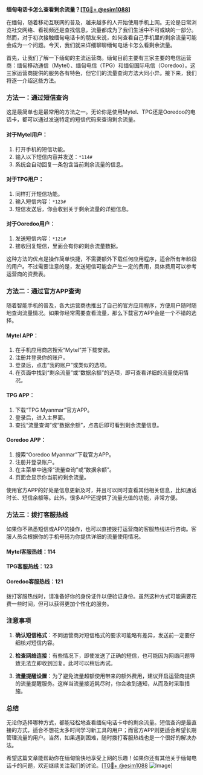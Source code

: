 **缅甸电话卡怎么查看剩余流量？[[TG💪+ @esim1088](https://t.me/s/esim1088)]**

在缅甸，随着移动互联网的普及，越来越多的人开始使用手机上网。无论是日常浏览社交网络、看视频还是查找信息，流量都成为了我们生活中不可或缺的一部分。然而，对于初次接触缅甸电话卡的朋友来说，如何查看自己手机里的剩余流量可能会成为一个问题。今天，我们就来详细聊聊缅甸电话卡怎么看剩余流量。

首先，让我们了解一下缅甸的主流运营商。缅甸目前主要有三家主要的电信运营商：缅甸移动通信（Mytel）、缅甸电信（TPG）和缅甸国际电信（Ooredoo）。这三家运营商提供的服务各有特色，但它们的流量查询方法大同小异。接下来，我们将逐一介绍这些方法。

### 方法一：通过短信查询

这是最简单也是最常用的方法之一。无论你是使用Mytel、TPG还是Ooredoo的电话卡，都可以通过发送特定的短信代码来查询剩余流量。

#### 对于Mytel用户：
1. 打开手机的短信功能。
2. 输入以下短信内容并发送：`*114#`
3. 系统会自动回复一条包含当前剩余流量的信息。

#### 对于TPG用户：
1. 同样打开短信功能。
2. 输入短信内容：`*123#`
3. 短信发送后，你会收到关于剩余流量的详细信息。

#### 对于Ooredoo用户：
1. 发送短信内容：`*121#`
2. 接收回复短信，里面会有你的剩余流量数据。

这种方法的优点是操作简单快捷，不需要额外下载任何应用程序，适合所有年龄段的用户。不过需要注意的是，发送短信可能会产生一定的费用，具体费用可以参考运营商的资费表。

### 方法二：通过官方APP查询

随着智能手机的普及，各大运营商也推出了自己的官方应用程序，方便用户随时随地查询流量情况。如果你经常需要查看流量，那么下载官方APP会是一个不错的选择。

#### Mytel APP：
1. 在手机应用商店搜索“Mytel”并下载安装。
2. 注册并登录你的账户。
3. 登录后，点击“我的账户”或类似的选项。
4. 在页面中找到“剩余流量”或“数据余额”的选项，即可查看详细的流量使用情况。

#### TPG APP：
1. 下载“TPG Myanmar”官方APP。
2. 登录后，进入主界面。
3. 查找“流量查询”或“数据余额”，点击后即可看到剩余流量信息。

#### Ooredoo APP：
1. 搜索“Ooredoo Myanmar”下载官方APP。
2. 注册并登录账户。
3. 在主菜单中选择“流量查询”或“数据余额”。
4. 页面会显示你当前的剩余流量。

使用官方APP的好处是信息更新及时，并且可以同时查看其他相关信息，比如通话时长、短信余额等。此外，很多APP还提供了流量充值的功能，非常方便。

### 方法三：拨打客服热线

如果你不熟悉短信或APP的操作，也可以直接拨打运营商的客服热线进行咨询。客服人员会根据你的手机号码为你提供详细的流量使用情况。

#### Mytel客服热线：114  
#### TPG客服热线：123  
#### Ooredoo客服热线：121  

拨打客服热线时，请准备好你的身份证件以便验证身份。虽然这种方式可能需要花费一些时间，但可以获得更加个性化的服务。

### 注意事项

1. **确认短信格式**：不同运营商对短信格式的要求可能略有差异，发送前一定要仔细核对短信内容。
   
2. **检查网络连接**：有些情况下，即使发送了正确的短信，也可能因为网络问题导致无法立即收到回复。此时可以稍后再试。

3. **流量提醒设置**：为了避免流量超额使用带来的额外费用，建议开启运营商提供的流量提醒服务。这样当流量接近耗尽时，你会收到通知，从而及时采取措施。

### 总结

无论你选择哪种方式，都能轻松地查看缅甸电话卡中的剩余流量。短信查询是最直接的方式，适合不想花太多时间学习新工具的用户；而官方APP则更适合希望长期管理流量的用户。当然，如果遇到困难，随时拨打客服热线也是一个很好的解决办法。

希望这篇文章能帮助你在缅甸愉快地享受上网的乐趣！如果你还有其他关于缅甸电话卡的问题，欢迎继续关注我们的讨论。[[TG💪+ @esim1088](https://t.me/s/esim1088) ![Image](https://i.postimg.cc/4NQfJmqS/Snipaste-2025-05-13-00-14-12.png)]